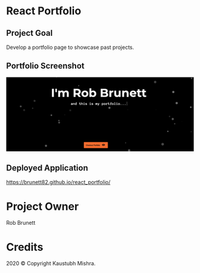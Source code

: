 # React Portfolio

## Project Goal

Develop a portfolio page to showcase past projects.

## Portfolio Screenshot

![screenshot](./src/styles/images/portfolio_image.png)

## Deployed Application

https://brunett82.github.io/react_portfolio/

# Project Owner

Rob Brunett

# Credits

2020 © Copyright Kaustubh Mishra.